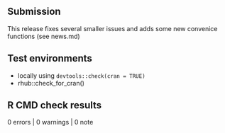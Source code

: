 ## Submission

This release fixes several smaller issues and adds some new convenice functions (see news.md)

## Test environments

- locally using `devtools::check(cran = TRUE)`
- rhub::check_for_cran()

## R CMD check results

0 errors | 0 warnings | 0 note
